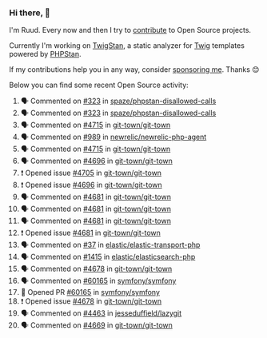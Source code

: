 ### Hi there, 👋

I'm Ruud. Every now and then I try to [contribute](https://github.com/pulls?q=+is%3Apr+author%3Aruudk+archived%3Afalse+is%3Apublic+) to Open Source projects.

Currently I'm working on [TwigStan](https://github.com/twigstan), a static analyzer for [Twig](https://twig.symfony.com/) templates powered by [PHPStan](https://phpstan.org/).

If my contributions help you in any way, consider [sponsoring me](https://github.com/sponsors/ruudk). Thanks 😊

Below you can find some recent Open Source activity:

<!--START_SECTION:activity-->
1. 🗣 Commented on [#323](https://github.com/spaze/phpstan-disallowed-calls/issues/323#issuecomment-2810313901) in [spaze/phpstan-disallowed-calls](https://github.com/spaze/phpstan-disallowed-calls)
2. 🗣 Commented on [#323](https://github.com/spaze/phpstan-disallowed-calls/issues/323#issuecomment-2810268421) in [spaze/phpstan-disallowed-calls](https://github.com/spaze/phpstan-disallowed-calls)
3. 🗣 Commented on [#4715](https://github.com/git-town/git-town/pull/4715#issuecomment-2803984339) in [git-town/git-town](https://github.com/git-town/git-town)
4. 🗣 Commented on [#989](https://github.com/newrelic/newrelic-php-agent/issues/989#issuecomment-2803974511) in [newrelic/newrelic-php-agent](https://github.com/newrelic/newrelic-php-agent)
5. 🗣 Commented on [#4715](https://github.com/git-town/git-town/pull/4715#issuecomment-2803867182) in [git-town/git-town](https://github.com/git-town/git-town)
6. 🗣 Commented on [#4696](https://github.com/git-town/git-town/issues/4696#issuecomment-2796806540) in [git-town/git-town](https://github.com/git-town/git-town)
7. ❗ Opened issue [#4705](https://github.com/git-town/git-town/issues/4705) in [git-town/git-town](https://github.com/git-town/git-town)
8. ❗ Opened issue [#4696](https://github.com/git-town/git-town/issues/4696) in [git-town/git-town](https://github.com/git-town/git-town)
9. 🗣 Commented on [#4681](https://github.com/git-town/git-town/issues/4681#issuecomment-2786599282) in [git-town/git-town](https://github.com/git-town/git-town)
10. 🗣 Commented on [#4681](https://github.com/git-town/git-town/issues/4681#issuecomment-2786596013) in [git-town/git-town](https://github.com/git-town/git-town)
11. 🗣 Commented on [#4681](https://github.com/git-town/git-town/issues/4681#issuecomment-2786591846) in [git-town/git-town](https://github.com/git-town/git-town)
12. ❗ Opened issue [#4681](https://github.com/git-town/git-town/issues/4681) in [git-town/git-town](https://github.com/git-town/git-town)
13. 🗣 Commented on [#37](https://github.com/elastic/elastic-transport-php/pull/37#issuecomment-2785382937) in [elastic/elastic-transport-php](https://github.com/elastic/elastic-transport-php)
14. 🗣 Commented on [#1415](https://github.com/elastic/elasticsearch-php/pull/1415#issuecomment-2783088752) in [elastic/elasticsearch-php](https://github.com/elastic/elasticsearch-php)
15. 🗣 Commented on [#4678](https://github.com/git-town/git-town/issues/4678#issuecomment-2782801076) in [git-town/git-town](https://github.com/git-town/git-town)
16. 🗣 Commented on [#60165](https://github.com/symfony/symfony/pull/60165#issuecomment-2782753987) in [symfony/symfony](https://github.com/symfony/symfony)
17. 💪 Opened PR [#60165](https://github.com/symfony/symfony/pull/60165) in [symfony/symfony](https://github.com/symfony/symfony)
18. ❗ Opened issue [#4678](https://github.com/git-town/git-town/issues/4678) in [git-town/git-town](https://github.com/git-town/git-town)
19. 🗣 Commented on [#4463](https://github.com/jesseduffield/lazygit/pull/4463#issuecomment-2781378966) in [jesseduffield/lazygit](https://github.com/jesseduffield/lazygit)
20. 🗣 Commented on [#4669](https://github.com/git-town/git-town/issues/4669#issuecomment-2780691497) in [git-town/git-town](https://github.com/git-town/git-town)
<!--END_SECTION:activity-->
